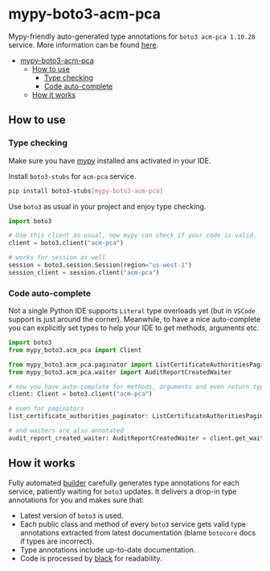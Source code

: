 # mypy-boto3-acm-pca

Mypy-friendly auto-generated type annotations for `boto3 acm-pca 1.10.28` service.
More information can be found [here](https://github.com/vemel/mypy_boto3).

- [mypy-boto3-acm-pca](#mypy-boto3-acm-pca)
  - [How to use](#how-to-use)
    - [Type checking](#type-checking)
    - [Code auto-complete](#code-auto-complete)
  - [How it works](#how-it-works)

## How to use

### Type checking

Make sure you have [mypy](https://github.com/python/mypy) installed ans activated in your IDE.

Install `boto3-stubs` for `acm-pca` service.

```bash
pip install boto3-stubs[mypy-boto3-acm-pca]
```

Use `boto3` as usual in your project and enjoy type checking.

```python
import boto3

# Use this client as usual, now mypy can check if your code is valid.
client = boto3.client("acm-pca")

# works for session as well
session = boto3.session.Session(region="us-west-1")
session_client = session.client("acm-pca")

```

### Code auto-complete

Not a single Python IDE supports `Literal` type overloads yet (but in `VSCode` support is just around the corner).
Meanwhile, to have a nice auto-complete you can explicitly set types to help your IDE to get methods, arguments etc.

```python
import boto3
from mypy_boto3.acm_pca import Client

from mypy_boto3.acm_pca.paginator import ListCertificateAuthoritiesPaginator
from mypy_boto3.acm_pca.waiter import AuditReportCreatedWaiter

# now you have auto-complete for methods, arguments and even return types
client: Client = boto3.client("acm-pca")

# even for paginators
list_certificate_authorities_paginator: ListCertificateAuthoritiesPaginator = client.get_paginator("list_certificate_authorities")

# and waiters are also annotated
audit_report_created_waiter: AuditReportCreatedWaiter = client.get_waiter("audit_report_created")
```

## How it works

Fully automated [builder](https://github.com/vemel/mypy_boto3) carefully generates
type annotations for each service, patiently waiting for `boto3` updates. It delivers
a drop-in type annotations for you and makes sure that:

- Latest version of `boto3` is used.
- Each public class and method of every `boto3` service gets valid type annotations
  extracted from latest documentation (blame `botocore` docs if types are incorrect).
- Type annotations include up-to-date documentation.
- Code is processed by [black](https://github.com/psf/black) for readability.